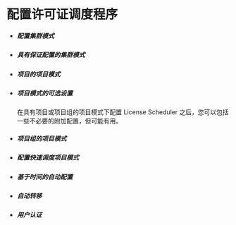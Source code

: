 # 配置许可证调度程序

- ##### 配置集群模式
- ##### 具有保证配置的集群模式
- ##### 项目的项目模式
- ##### 项目模式的可选设置
  
  在具有项目或项目组的项目模式下配置 License Scheduler 之后，您可以包括一些不必要的附加配置，但可能有用。
- ##### 项目组的项目模式
- ##### 配置快速调度项目模式
- ##### 基于时间的自动配置
- ##### 自动转移
- ##### 用户认证
